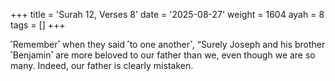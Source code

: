 +++
title = 'Surah 12, Verses 8'
date = '2025-08-27'
weight = 1604
ayah = 8
tags = []
+++

˹Remember˺ when they said ˹to one another˺, “Surely Joseph and his brother ˹Benjamin˺ are more beloved to our father than we, even though we are so many. Indeed, our father is clearly mistaken.